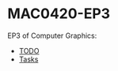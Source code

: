 MAC0420-EP3
=============

EP3 of Computer Graphics:
- [TODO](https://github.com/renatocf/MAC0420-EP3/blob/master/TODO.md)
- [Tasks](https://github.com/renatocf/MAC0420-EP3/blob/master/Tasks.md)
